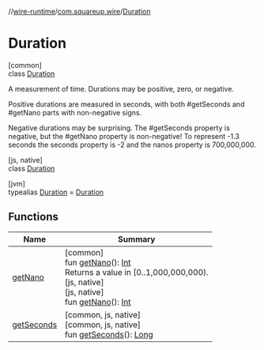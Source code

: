 //[wire-runtime](../../../index.md)/[com.squareup.wire](../index.md)/[Duration](index.md)

# Duration

[common]\
class [Duration](index.md)

A measurement of time. Durations may be positive, zero, or negative.

Positive durations are measured in seconds, with both #getSeconds and #getNano parts with non-negative signs.

Negative durations may be surprising. The #getSeconds property is negative, but the #getNano property is non-negative! To represent -1.3 seconds the seconds property is -2 and the nanos property is 700,000,000.

[js, native]\
class [Duration](index.md)

[jvm]\
typealias [Duration](index.md) = [Duration](https://docs.oracle.com/javase/8/docs/api/java/time/Duration.html)

## Functions

| Name | Summary |
|---|---|
| [getNano](get-nano.md) | [common]<br>fun [getNano](get-nano.md)(): [Int](https://kotlinlang.org/api/latest/jvm/stdlib/kotlin/-int/index.html)<br>Returns a value in [0..1,000,000,000).<br>[js, native]<br>[js, native]<br>fun [getNano](get-nano.md)(): [Int](https://kotlinlang.org/api/latest/jvm/stdlib/kotlin/-int/index.html) |
| [getSeconds](get-seconds.md) | [common, js, native]<br>[common, js, native]<br>fun [getSeconds](get-seconds.md)(): [Long](https://kotlinlang.org/api/latest/jvm/stdlib/kotlin/-long/index.html) |
